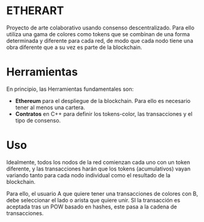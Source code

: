 # ETHERART

Proyecto de arte colaborativo usando consenso descentralizado. Para ello utiliza una gama de colores como tokens que se combinan de una forma determinada y diferente para cada red, de modo que cada nodo tiene una obra diferente que a su vez es parte de la blockchain.

# Herramientas

En principio, las Herramientas fundamentales son:

- **Ethereum** para el despliegue de la blockchain. Para ello es necesario tener al menos una cartera.
- **Contratos** en C++ para definir los tokens-color, las transacciones y el tipo de consenso.

# Uso

Idealmente, todos los nodos de la red comienzan cada uno con un token diferente, y las transacciones harán que los tokens (acumulativos) vayan variando tanto para cada nodo individual como el resultado de la blockchain.

Para ello, el usuario A que quiere tener una transacciones de colores con B, debe seleccionar el lado o arista que quiere unir. SI la transacción es aceptada tras un POW basado en hashes, este pasa a la cadena de transacciones. 
